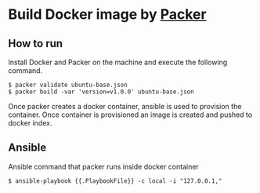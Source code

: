 # Build Docker image by [Packer](http://www.packer.io/)

## How to run

Install Docker and Packer on the machine and execute the following command.

```
$ packer validate ubuntu-base.json
$ packer build -var 'version=v1.0.0' ubuntu-base.json
```

Once packer creates a docker container, ansible is used to provision the container. Once container is provisioned an image is created and pushed to docker index.

## Ansible 

Ansible command that packer runs inside docker container

```
$ ansible-playbook {{.PlaybookFile}} -c local -i "127.0.0.1,"

```